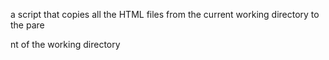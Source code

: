 a script that copies all the HTML files from the current working directory to the pare

nt of the working directory
